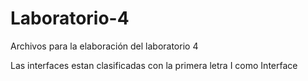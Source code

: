 # Laboratorio-4
Archivos para la elaboración del laboratorio 4


Las interfaces estan clasificadas con la primera letra I como Interface
